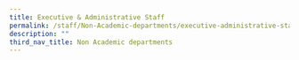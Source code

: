 ```yaml
---
title: Executive & Administrative Staff
permalink: /staff/Non-Academic-departments/executive-administrative-staff/
description: ""
third_nav_title: Non Academic departments
---
```

